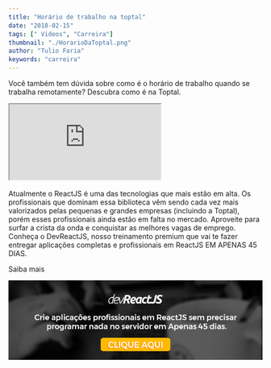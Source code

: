 ```yaml
---
title: "Horário de trabalho na toptal"
date: "2018-02-15"
tags: [" Videos", "Carreira"]
thumbnail: "./HorarioDaToptal.png"
author: "Tulio Faria"
keywords: "carreira"
---
```



Você também tem dúvida sobre como é o horário de trabalho quando se trabalha remotamente? Descubra como é na Toptal.


<div class="embed-responsive embed-responsive-16by9">
  <iframe class="embed-responsive-item" src="https://www.youtube.com/embed/FGIZLWcLhsc" allowfullscreen></iframe>
</div>


Atualmente o ReactJS é uma das tecnologias que mais estão em alta. Os profissionais que dominam essa biblioteca vêm sendo cada vez mais valorizados pelas pequenas e grandes empresas (incluindo a Toptal), porém esses profissionais ainda estão em falta no mercado. Aproveite para surfar a crista da onda e conquistar as melhores vagas de emprego. Conheça o DevReactJS, nosso treinamento premium que vai te fazer entregar aplicações completas e profissionais em ReactJS EM APENAS 45 DIAS. 

Saiba mais

[![Curso](./DevReact.png)](https://www.devpleno.com/devreactjs/)